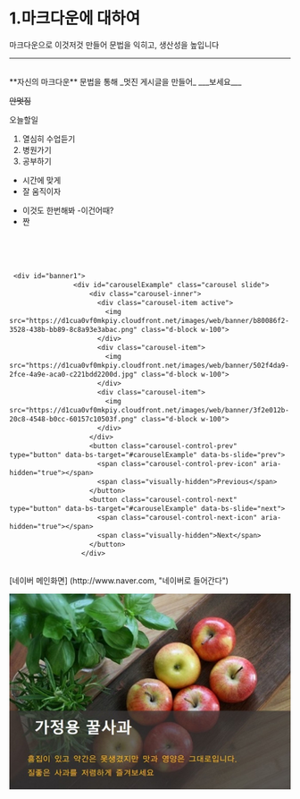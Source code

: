 #  1.마크다운에 대하여

마크다운으로 이것저것 만들어 문법을 익히고, 생산성을 높입니다 

---

<br>
**자신의 마크다운** 문법을 통해 _멋진 게시글을 만들어_ ___보세요___

~~안멋짐~~

오늘할일
1. 열심히 수업듣기
2. 병원가기
3. 공부하기

+ 시간에 맞게
+ 잘 움직이자

- 이것도 한번해봐
  -이건어때?
- 짠


<br><br><br>

~~~
 <div id="banner1">
                <div id="carouselExample" class="carousel slide">
                    <div class="carousel-inner">
                      <div class="carousel-item active">
                        <img src="https://d1cua0vf0mkpiy.cloudfront.net/images/web/banner/b80086f2-3528-438b-bb89-8c8a93e3abac.png" class="d-block w-100">
                      </div>
                      <div class="carousel-item">
                        <img src="https://d1cua0vf0mkpiy.cloudfront.net/images/web/banner/502f4da9-2fce-4a9e-aca0-c221bdd2200d.jpg" class="d-block w-100">
                      </div>
                      <div class="carousel-item">
                        <img src="https://d1cua0vf0mkpiy.cloudfront.net/images/web/banner/3f2e012b-20c8-4548-b0cc-60157c10503f.png" class="d-block w-100">
                      </div>
                    </div>
                    <button class="carousel-control-prev" type="button" data-bs-target="#carouselExample" data-bs-slide="prev">
                      <span class="carousel-control-prev-icon" aria-hidden="true"></span>
                      <span class="visually-hidden">Previous</span>
                    </button>
                    <button class="carousel-control-next" type="button" data-bs-target="#carouselExample" data-bs-slide="next">
                      <span class="carousel-control-next-icon" aria-hidden="true"></span>
                      <span class="visually-hidden">Next</span>
                    </button>
                  </div>
~~~






<br>
[네이버 메인화면] (http://www.naver.com, "네이버로 들어간다")




[![사과이미지](./top.jpg)](http://www.multicapus.com)









